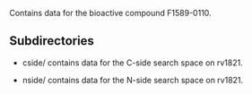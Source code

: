 Contains data for the bioactive compound F1589-0110.

## Subdirectories

- cside/ contains data for the C-side search space on rv1821.

- nside/ contains data for the N-side search space on rv1821.

